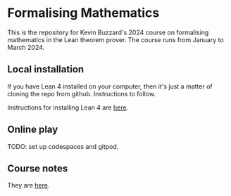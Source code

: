 # Formalising Mathematics

This is the repository for Kevin Buzzard's 2024 course on formalising mathematics in the Lean theorem prover. The course runs from January to March 2024. 

## Local installation

If you have Lean 4 installed on your computer, then it's just a matter of cloning the repo from github. Instructions to follow.

Instructions for installing Lean 4 are [here](https://leanprover-community.github.io/get_started.html#regular-install).

## Online play

TODO: set up codespaces and gitpod.

## Course notes

They are [here](https://www.ma.imperial.ac.uk/~buzzard/xena/formalising-mathematics-2024/). 
